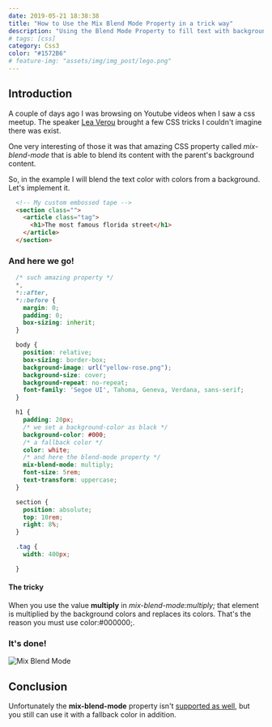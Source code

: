 ```yaml
---
date: 2019-05-21 18:38:38
title: "How to Use the Mix Blend Mode Property in a trick way"
description: "Using the Blend Mode Property to fill text with background color"
# tags: [css]
category: Css3
color: "#1572B6"
# feature-img: "assets/img/img_post/lego.png"
---
```


## Introduction
<!-- a couple of months ago I started to learn CSS3 from scratch. From that day forward -->
A couple of days ago I was browsing on Youtube videos when I saw a css meetup. The speaker [Lea Verou](http://lea.verou.me) brought a few CSS tricks I couldn't imagine there was exist.

One very interesting of those it was that amazing CSS property called *mix-blend-mode* that is able to blend its content with the parent's background content.

So, in the example I will blend the text color with colors from a background. Let's implement it.

```html
  <!-- My custom embossed tape -->
  <section class="">
    <article class="tag">
      <h1>The most famous florida street</h1>
    </article>
  </section>
```
### And here we go!

```css
  /* such amazing property */
  *,
  *::after,
  *::before {
    margin: 0;
    padding: 0;
    box-sizing: inherit;
  }

  body {
    position: relative;
    box-sizing: border-box;
    background-image: url("yellow-rose.png");
    background-size: cover;
    background-repeat: no-repeat;
    font-family: 'Segoe UI', Tahoma, Geneva, Verdana, sans-serif;
  }

  h1 {
    padding: 20px;
    /* we set a background-color as black */
    background-color: #000;
    /* a fallback color */
    color: white;
    /* and here the blend-mode property */
    mix-blend-mode: multiply;
    font-size: 5rem;
    text-transform: uppercase;
  }

  section {
    position: absolute;
    top: 10rem;
    right: 8%;
  }

  .tag {
    width: 400px;

  }
```

#### The tricky

When you use the value **multiply** in *mix-blend-mode:multiply;* that element is multiplied by the background colors and replaces its colors. That's the reason you must use color:#000000;.

### It's done!

![Mix Blend Mode](assets/img/img_post/yellow-rose.png)

## Conclusion

Unfortunately the **mix-blend-mode** property isn't [supported as well](https://developer.mozilla.org/en-US/docs/Web/CSS/mix-blend-mode), but you still can use it with a fallback color in addition.
